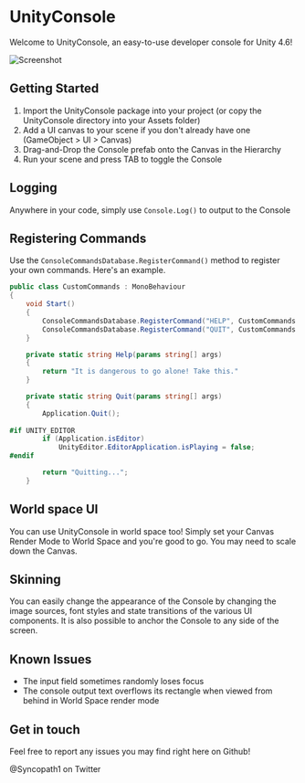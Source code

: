 # UnityConsole
Welcome to UnityConsole, an easy-to-use developer console for Unity 4.6!

![Screenshot](https://dl.dropboxusercontent.com/u/106740647/UnityConsole/Screenshot.jpg)

## Getting Started
1. Import the UnityConsole package into your project (or copy the UnityConsole directory into your Assets folder)
2. Add a UI canvas to your scene if you don't already have one (GameObject > UI > Canvas)
3. Drag-and-Drop the Console prefab onto the Canvas in the Hierarchy
4. Run your scene and press TAB to toggle the Console

## Logging
Anywhere in your code, simply use ```Console.Log()``` to output to the Console

## Registering Commands
Use the ```ConsoleCommandsDatabase.RegisterCommand()``` method to register your own commands. Here's an example.

```csharp
public class CustomCommands : MonoBehaviour
{
    void Start()
    {
        ConsoleCommandsDatabase.RegisterCommand("HELP", CustomCommands.Help);
        ConsoleCommandsDatabase.RegisterCommand("QUIT", CustomCommands.Quit);
    }

    private static string Help(params string[] args)
    {
        return "It is dangerous to go alone! Take this."
    }

    private static string Quit(params string[] args)
    {
        Application.Quit();
        
#if UNITY_EDITOR
        if (Application.isEditor)
            UnityEditor.EditorApplication.isPlaying = false;
#endif

        return "Quitting...";
    }
```

## World space UI
You can use UnityConsole in world space too! Simply set your Canvas Render Mode to World Space and you're good to go. You may need to scale down the Canvas.

## Skinning
You can easily change the appearance of the Console by changing the image sources, font styles and state transitions of the various UI components. It is also possible to anchor the Console to any side of the screen.

## Known Issues
- The input field sometimes randomly loses focus
- The console output text overflows its rectangle when viewed from behind in World Space render mode

## Get in touch

Feel free to report any issues you may find right here on Github!

@Syncopath1 on Twitter
